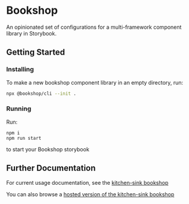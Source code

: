 # Bookshop

An opinionated set of configurations for a multi-framework component library in Storybook.

## Getting Started

### Installing
To make a new bookshop component library in an empty directory, run:

```bash
npx @bookshop/cli --init .
```

### Running
Run:

```
npm i
npm run start
```
to start your Bookshop storybook

## Further Documentation

For current usage documentation, see the [kitchen-sink bookshop](https://github.com/CloudCannon/bookshop/tree/master/examples/example-bookshop)

You can also browse a [hosted version of the kitchen-sink bookshop](https://orchid-foliage.cloudvent.net/)
